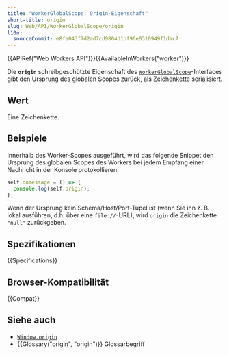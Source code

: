 ```yaml
---
title: "WorkerGlobalScope: Origin-Eigenschaft"
short-title: origin
slug: Web/API/WorkerGlobalScope/origin
l10n:
  sourceCommit: e8fe043f7d2ad7cd9804d1bf96e0310949f1dac7
---
```


{{APIRef("Web Workers API")}}{{AvailableInWorkers("worker")}}

Die **`origin`** schreibgeschützte Eigenschaft des [`WorkerGlobalScope`](/de/docs/Web/API/WorkerGlobalScope)-Interfaces gibt den Ursprung des globalen Scopes zurück, als Zeichenkette serialisiert.

## Wert

Eine Zeichenkette.

## Beispiele

Innerhalb des Worker-Scopes ausgeführt, wird das folgende Snippet den Ursprung des globalen Scopes des Workers bei jedem Empfang einer Nachricht in der Konsole protokollieren.

```js
self.onmessage = () => {
  console.log(self.origin);
};
```

Wenn der Ursprung kein Schema/Host/Port-Tupel ist (wenn Sie ihn z. B. lokal ausführen, d.h. über eine `file://`-URL), wird `origin` die Zeichenkette `"null"` zurückgeben.

## Spezifikationen

{{Specifications}}

## Browser-Kompatibilität

{{Compat}}

## Siehe auch

- [`Window.origin`](/de/docs/Web/API/Window/origin)
- {{Glossary("origin", "origin")}} Glossarbegriff

